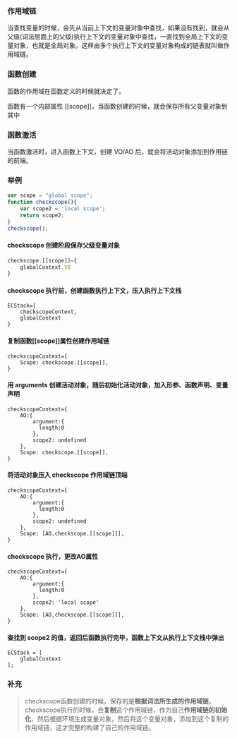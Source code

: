 ### 作用域链
当查找变量的时候，会先从当前上下文的变量对象中查找，如果没有找到，就会从父级(词法层面上的父级)执行上下文的变量对象中查找，一直找到全局上下文的变量对象，也就是全局对象。这样由多个执行上下文的变量对象构成的链表就叫做作用域链。
### 函数创建
函数的作用域在函数定义的时候就决定了。

函数有一个内部属性 [[scope]]，当函数创建的时候，就会保存所有父变量对象到其中

### 函数激活
当函数激活时，进入函数上下文，创建 VO/AO 后，就会将活动对象添加到作用链的前端。

### 举例
```js
var scope = "global scope";
function checkscope(){
    var scope2 = 'local scope';
    return scope2;
}
checkscope();
```
#### checkscope 创建阶段保存父级变量对象
```js
checkscope.[[scope]]={
    globalContext.VO
}
```
#### checkscope 执行前，创建函数执行上下文，压入执行上下文栈
```
ECStack={
    checkscopeContext,
    globalContext
}
```
#### 复制函数[[scope]]属性创建作用域链
```
checkscopeContext={
    Scope: checkscope.[[scope]],
}
```
#### 用 arguments 创建活动对象，随后初始化活动对象，加入形参、函数声明、变量声明
```
checkscopeContext={
    AO:{
        argument:{
          length:0
        },
        scope2: undefined
    },
    Scope: checkscope.[[scope]],
}
```
#### 将活动对象压入 checkscope 作用域链顶端
```
checkscopeContext={
    AO:{
        argument:{
          length:0
        },
        scope2: undefined
    },
    Scope: [AO,checkscope.[[scope]]],
}
```
#### checkscope 执行，更改AO属性
```
checkscopeContext={
    AO:{
        argument:{
          length:0
        },
        scope2: 'local scope'
    },
    Scope: [AO,checkscope.[[scope]]],
}
```
#### 查找到 scope2 的值，返回后函数执行完毕，函数上下文从执行上下文栈中弹出
```
ECStack = [
    globalContext
];
```
### 补充
> checkscope函数创建的时候，保存的是**根据词法所生成的作用域链**，checkscope执行的时候，会**复制**这个作用域链，作为自己**作用域链的初始化**，然后根据环境生成变量对象，然后将这个变量对象，添加到这个复制的作用域链，这才完整的构建了自己的作用域链。